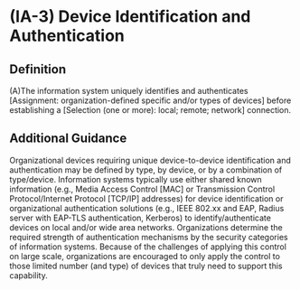 
# (IA-3) Device Identification and Authentication

## Definition

(A)The information system uniquely identifies and authenticates [Assignment: organization-defined specific and/or types of devices] before establishing a [Selection (one or more): local; remote; network] connection.

## Additional Guidance

Organizational devices requiring unique device-to-device identification and authentication may be defined by type, by device, or by a combination of type/device. Information systems typically use either shared known information (e.g., Media Access Control [MAC] or Transmission Control Protocol/Internet Protocol [TCP/IP] addresses) for device identification or organizational authentication solutions (e.g., IEEE 802.xx and EAP, Radius server with EAP-TLS authentication, Kerberos) to identify/authenticate devices on local and/or wide area networks. Organizations determine the required strength of authentication mechanisms by the security categories of information systems. Because of the challenges of applying this control on large scale, organizations are encouraged to only apply the control to those limited number (and type) of devices that truly need to support this capability.
